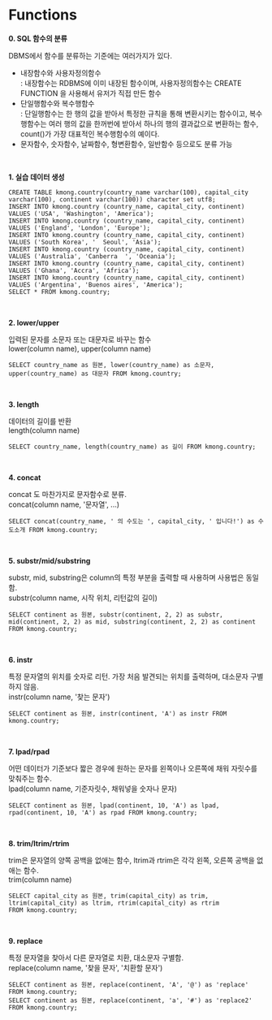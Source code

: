 Functions
=============

__0. SQL 함수의 분류__  

  DBMS에서 함수를 분류하는 기준에는 여러가지가 있다.  
  * 내장함수와 사용자정의함수  
    : 내장함수는 RDBMS에 이미 내장된 함수이며, 사용자정의함수는 CREATE FUNCTION 을 사용해서 유저가 직접 만든 함수  
  * 단일행함수와 복수행함수  
    : 단일행함수는 한 행의 값을 받아서 특정한 규칙을 통해 변환시키는 함수이고, 복수행함수는 여러 행의 값을 한꺼번에 받아서 하나의 행의 결과값으로 변환하는 함수, count()가 가장 대표적인 복수행함수의 예이다.  
  * 문자함수, 숫자함수, 날짜함수, 형변환함수, 일반함수 등으로도 분류 가능  
  
<br/>

__1. 실습 데이터 생성__  
  
```
CREATE TABLE kmong.country(country_name varchar(100), capital_city varchar(100), continent varchar(100)) character set utf8;
INSERT INTO kmong.country (country_name, capital_city, continent) VALUES ('USA', 'Washington', 'America');
INSERT INTO kmong.country (country_name, capital_city, continent) VALUES ('England', 'London', 'Europe');
INSERT INTO kmong.country (country_name, capital_city, continent) VALUES ('South Korea', '  Seoul', 'Asia');
INSERT INTO kmong.country (country_name, capital_city, continent) VALUES ('Australia', 'Canberra  ', 'Oceania');
INSERT INTO kmong.country (country_name, capital_city, continent) VALUES ('Ghana', 'Accra', 'Africa');
INSERT INTO kmong.country (country_name, capital_city, continent) VALUES ('Argentina', 'Buenos aires', 'America');
SELECT * FROM kmong.country;
```

<br/>

__2. lower/upper__

  입력된 문자를 소문자 또는 대문자로 바꾸는 함수  
  lower(column name), upper(column name)  
  
```
SELECT country_name as 원본, lower(country_name) as 소문자, upper(country_name) as 대문자 FROM kmong.country;
```

<br/>

__3. length__

  데이터의 길이를 반환  
  length(column name)
  
```
SELECT country_name, length(country_name) as 길이 FROM kmong.country;
```

<br/>

__4. concat__

  concat 도 마찬가지로 문자함수로 분류.  
  concat(column name, '문자열', ...)
  
```
SELECT concat(country_name, ' 의 수도는 ', capital_city, ' 입니다!') as 수도소개 FROM kmong.country;
```

<br/>

__5. substr/mid/substring__

  substr, mid, substring은 column의 특정 부분을 출력할 때 사용하며 사용법은 동일함.  
  substr(column name, 시작 위치, 리턴값의 길이)
  
```
SELECT continent as 원본, substr(continent, 2, 2) as substr, mid(continent, 2, 2) as mid, substring(continent, 2, 2) as continent 
FROM kmong.country;
```

<br/>

__6. instr__

  특정 문자열의 위치를 숫자로 리턴. 가장 처음 발견되는 위치를 출력하며, 대소문자 구별하지 않음.  
  instr(column name, '찾는 문자')
  
```
SELECT continent as 원본, instr(continent, 'A') as instr FROM kmong.country;
```

<br/>

__7. lpad/rpad__

  어떤 데이터가 기준보다 짧은 경우에 원하는 문자를 왼쪽이나 오른쪽에 채워 자릿수를 맞춰주는 함수.  
  lpad(column name, 기준자릿수, 채워넣을 숫자나 문자)
  
```
SELECT continent as 원본, lpad(continent, 10, 'A') as lpad, rpad(continent, 10, 'A') as rpad FROM kmong.country;
```

<br/>

__8. trim/ltrim/rtrim__

  trim은 문자열의 양쪽 공백을 없애는 함수, ltrim과 rtrim은 각각 왼쪽, 오른쪽 공백을 없애는 함수.  
  trim(column name)
  
```
SELECT capital_city as 원본, trim(capital_city) as trim, ltrim(capital_city) as ltrim, rtrim(capital_city) as rtrim 
FROM kmong.country;
```

<br/>

__9. replace__

  특정 문자열을 찾아서 다른 문자열로 치환, 대소문자 구별함.  
  replace(column name, '찾을 문자', '치환할 문자')
  
```
SELECT continent as 원본, replace(continent, 'A', '@') as 'replace' FROM kmong.country;
SELECT continent as 원본, replace(continent, 'a', '#') as 'replace2' FROM kmong.country;
```
